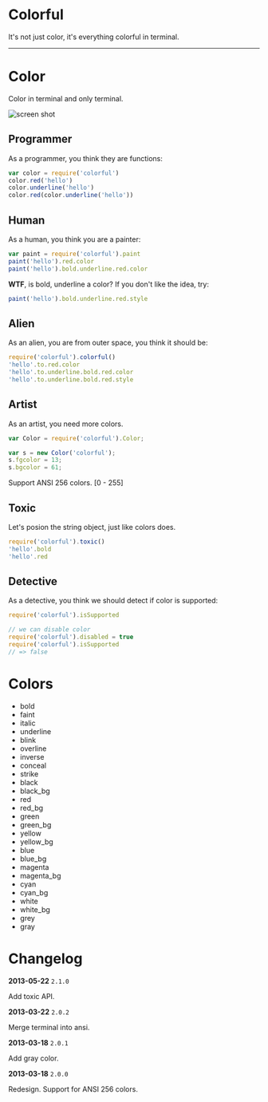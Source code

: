# Colorful

It's not just color, it's everything colorful in terminal.

---------------------

# Color

Color in terminal and only terminal.

![screen shot](./screen-shot.png)

## Programmer

As a programmer, you think they are functions:

```javascript
var color = require('colorful')
color.red('hello')
color.underline('hello')
color.red(color.underline('hello'))
```

## Human

As a human, you think you are a painter:

```javascript
var paint = require('colorful').paint
paint('hello').red.color
paint('hello').bold.underline.red.color
```

**WTF**, is bold, underline a color? If you don't like the idea, try:

```javascript
paint('hello').bold.underline.red.style
```

## Alien

As an alien, you are from outer space, you think it should be:

```javascript
require('colorful').colorful()
'hello'.to.red.color
'hello'.to.underline.bold.red.color
'hello'.to.underline.bold.red.style
```


## Artist

As an artist, you need more colors.

```javascript
var Color = require('colorful').Color;

var s = new Color('colorful');
s.fgcolor = 13;
s.bgcolor = 61;
```

Support ANSI 256 colors. [0 - 255]


## Toxic

Let's posion the string object, just like colors does.

```javascript
require('colorful').toxic()
'hello'.bold
'hello'.red
```


## Detective

As a detective, you think we should detect if color is supported:

```javascript
require('colorful').isSupported

// we can disable color
require('colorful').disabled = true
require('colorful').isSupported
// => false
```

# Colors

- bold
- faint
- italic
- underline
- blink
- overline
- inverse
- conceal
- strike
- black
- black_bg
- red
- red_bg
- green
- green_bg
- yellow
- yellow_bg
- blue
- blue_bg
- magenta
- magenta_bg
- cyan
- cyan_bg
- white
- white_bg
- grey
- gray

# Changelog

**2013-05-22** `2.1.0`

Add toxic API.

**2013-03-22** `2.0.2`

Merge terminal into ansi.

**2013-03-18** `2.0.1`

Add gray color.

**2013-03-18** `2.0.0`

Redesign. Support for ANSI 256 colors.
